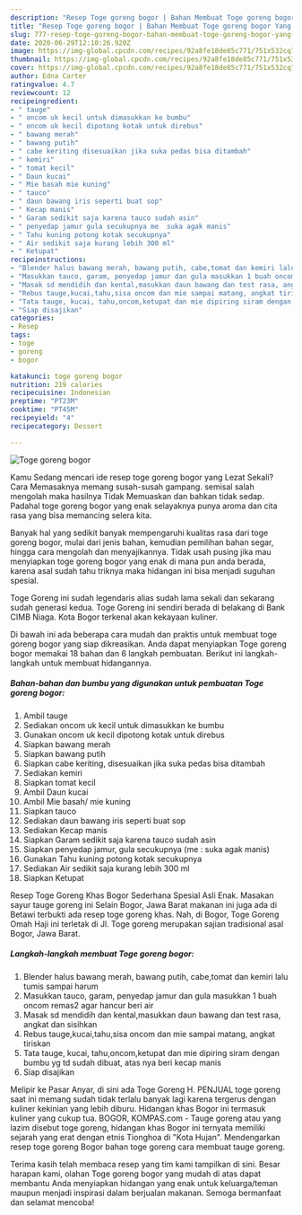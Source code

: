 ```yaml
---
description: "Resep Toge goreng bogor | Bahan Membuat Toge goreng bogor Yang Enak Dan Mudah"
title: "Resep Toge goreng bogor | Bahan Membuat Toge goreng bogor Yang Enak Dan Mudah"
slug: 777-resep-toge-goreng-bogor-bahan-membuat-toge-goreng-bogor-yang-enak-dan-mudah
date: 2020-06-29T12:10:26.920Z
image: https://img-global.cpcdn.com/recipes/92a8fe18de85c771/751x532cq70/toge-goreng-bogor-foto-resep-utama.jpg
thumbnail: https://img-global.cpcdn.com/recipes/92a8fe18de85c771/751x532cq70/toge-goreng-bogor-foto-resep-utama.jpg
cover: https://img-global.cpcdn.com/recipes/92a8fe18de85c771/751x532cq70/toge-goreng-bogor-foto-resep-utama.jpg
author: Edna Carter
ratingvalue: 4.7
reviewcount: 12
recipeingredient:
- " tauge"
- " oncom uk kecil untuk dimasukkan ke bumbu"
- " oncom uk kecil dipotong kotak untuk direbus"
- " bawang merah"
- " bawang putih"
- " cabe keriting disesuaikan jika suka pedas bisa ditambah"
- " kemiri"
- " tomat kecil"
- " Daun kucai"
- " Mie basah mie kuning"
- " tauco"
- " daun bawang iris seperti buat sop"
- " Kecap manis"
- " Garam sedikit saja karena tauco sudah asin"
- " penyedap jamur gula secukupnya me  suka agak manis"
- " Tahu kuning potong kotak secukupnya"
- " Air sedikit saja kurang lebih 300 ml"
- " Ketupat"
recipeinstructions:
- "Blender halus bawang merah, bawang putih, cabe,tomat dan kemiri lalu tumis sampai harum"
- "Masukkan tauco, garam, penyedap jamur dan gula masukkan 1 buah oncom remas2 agar hancur beri air"
- "Masak sd mendidih dan kental,masukkan daun bawang dan test rasa, angkat dan sisihkan"
- "Rebus tauge,kucai,tahu,sisa oncom dan mie sampai matang, angkat tiriskan"
- "Tata tauge, kucai, tahu,oncom,ketupat dan mie dipiring siram dengan bumbu yg td sudah dibuat, atas nya beri kecap manis"
- "Siap disajikan"
categories:
- Resep
tags:
- toge
- goreng
- bogor

katakunci: toge goreng bogor 
nutrition: 219 calories
recipecuisine: Indonesian
preptime: "PT23M"
cooktime: "PT45M"
recipeyield: "4"
recipecategory: Dessert

---
```



![Toge goreng bogor](https://img-global.cpcdn.com/recipes/92a8fe18de85c771/751x532cq70/toge-goreng-bogor-foto-resep-utama.jpg)

Kamu Sedang mencari ide resep toge goreng bogor yang Lezat Sekali? Cara Memasaknya memang susah-susah gampang. semisal salah mengolah maka hasilnya Tidak Memuaskan dan bahkan tidak sedap. Padahal toge goreng bogor yang enak selayaknya punya aroma dan cita rasa yang bisa memancing selera kita.

Banyak hal yang sedikit banyak mempengaruhi kualitas rasa dari toge goreng bogor, mulai dari jenis bahan, kemudian pemilihan bahan segar, hingga cara mengolah dan menyajikannya. Tidak usah pusing jika mau menyiapkan toge goreng bogor yang enak di mana pun anda berada, karena asal sudah tahu triknya maka hidangan ini bisa menjadi suguhan spesial.

Toge Goreng ini sudah legendaris alias sudah lama sekali dan sekarang sudah generasi kedua. Toge Goreng ini sendiri berada di belakang di Bank CIMB Niaga. Kota Bogor terkenal akan kekayaan kuliner.


Di bawah ini ada beberapa cara mudah dan praktis untuk membuat toge goreng bogor yang siap dikreasikan. Anda dapat menyiapkan Toge goreng bogor memakai 18 bahan dan 6 langkah pembuatan. Berikut ini langkah-langkah untuk membuat hidangannya.

<!--inarticleads1-->

##### Bahan-bahan dan bumbu yang digunakan untuk pembuatan Toge goreng bogor:

1. Ambil  tauge
1. Sediakan  oncom uk kecil untuk dimasukkan ke bumbu
1. Gunakan  oncom uk kecil dipotong kotak untuk direbus
1. Siapkan  bawang merah
1. Siapkan  bawang putih
1. Siapkan  cabe keriting, disesuaikan jika suka pedas bisa ditambah
1. Sediakan  kemiri
1. Siapkan  tomat kecil
1. Ambil  Daun kucai
1. Ambil  Mie basah/ mie kuning
1. Siapkan  tauco
1. Sediakan  daun bawang iris seperti buat sop
1. Sediakan  Kecap manis
1. Siapkan  Garam sedikit saja karena tauco sudah asin
1. Siapkan  penyedap jamur, gula secukupnya (me : suka agak manis)
1. Gunakan  Tahu kuning potong kotak secukupnya
1. Sediakan  Air sedikit saja kurang lebih 300 ml
1. Siapkan  Ketupat


Resep Toge Goreng Khas Bogor Sederhana Spesial Asli Enak. Masakan sayur tauge goreng ini Selain Bogor, Jawa Barat makanan ini juga ada di Betawi terbukti ada resep toge goreng khas. Nah, di Bogor, Toge Goreng Omah Haji ini terletak di Jl. Toge goreng merupakan sajian tradisional asal Bogor, Jawa Barat. 

<!--inarticleads2-->

##### Langkah-langkah membuat Toge goreng bogor:

1. Blender halus bawang merah, bawang putih, cabe,tomat dan kemiri lalu tumis sampai harum
1. Masukkan tauco, garam, penyedap jamur dan gula masukkan 1 buah oncom remas2 agar hancur beri air
1. Masak sd mendidih dan kental,masukkan daun bawang dan test rasa, angkat dan sisihkan
1. Rebus tauge,kucai,tahu,sisa oncom dan mie sampai matang, angkat tiriskan
1. Tata tauge, kucai, tahu,oncom,ketupat dan mie dipiring siram dengan bumbu yg td sudah dibuat, atas nya beri kecap manis
1. Siap disajikan


Melipir ke Pasar Anyar, di sini ada Toge Goreng H. PENJUAL toge goreng saat ini memang sudah tidak terlalu banyak lagi karena tergerus dengan kuliner kekinian yang lebih diburu. Hidangan khas Bogor ini termasuk kuliner yang cukup tua. BOGOR, KOMPAS.com - Tauge goreng atau yang lazim disebut toge goreng, hidangan khas Bogor ini ternyata memiliki sejarah yang erat dengan etnis Tionghoa di &#34;Kota Hujan&#34;. Mendengarkan resep toge goreng Bogor bahan toge goreng cara membuat tauge goreng. 

Terima kasih telah membaca resep yang tim kami tampilkan di sini. Besar harapan kami, olahan Toge goreng bogor yang mudah di atas dapat membantu Anda menyiapkan hidangan yang enak untuk keluarga/teman maupun menjadi inspirasi dalam berjualan makanan. Semoga bermanfaat dan selamat mencoba!

